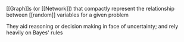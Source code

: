 [[Graph]]s (or [[Network]]) that compactly represent the relationship between [[random]] variables for a given problem

They aid reasoning or decision making in face of uncertainty; and rely heavily on Bayes' rules